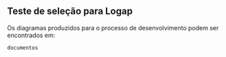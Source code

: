 ## Teste de seleção para Logap

Os diagramas produzidos para o processo de desenvolvimento podem ser encontrados em:

    documentos
